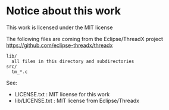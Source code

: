 # Notice about this work

This work is licensed under the MIT license

The following files are coming from the Eclipse/ThreadX project 
https://github.com/eclipse-threadx/threadx
```
lib/ 
  all files in this directory and subdirectories
src/
  tm_*.c
```
See:
- LICENSE.txt     : MIT license for this work
- lib/LICENSE.txt : MIT license from Eclipse/Threadx
